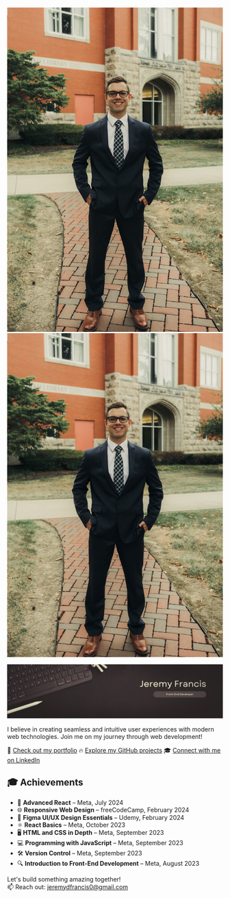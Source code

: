 ![Banner](GithubBanner.jpg)
<img src="GithubBanner3.jpg" alt="Photo of me">

![Banner](Banner.png)

I believe in creating seamless and intuitive user experiences with modern web technologies. Join me on my journey through web development!

🌟 [Check out my portfolio](https://jeremydfrancis.dev)
🔥 [Explore my GitHub projects](https://github.com/Jeremydfrancis)
🎓 [Connect with me on LinkedIn](https://www.linkedin.com/in/jeremy-francis-022499279/)


## 🎓 Achievements

- 🎯 **Advanced React** – Meta, July 2024
- 🌐 **Responsive Web Design** – freeCodeCamp, February 2024
- 🎨 **Figma UI/UX Design Essentials** – Udemy, February 2024
- ⚛️ **React Basics** – Meta, October 2023
- 🖥️ **HTML and CSS in Depth** – Meta, September 2023
- 💻 **Programming with JavaScript** – Meta, September 2023
- 🛠️ **Version Control** – Meta, September 2023
- 🔍 **Introduction to Front-End Development** – Meta, August 2023

Let's build something amazing together!  
📫 Reach out: [jeremydfrancis0@gmail.com](mailto:jeremydfrancis0@gmail.com)
